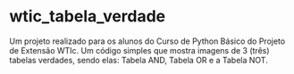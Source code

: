 # wtic_tabela_verdade
Um projeto realizado para os alunos do Curso de Python Básico do Projeto de Extensão WTIc. Um código simples que mostra imagens de 3 (três) tabelas verdades, sendo elas: Tabela AND, Tabela OR e a Tabela NOT.
